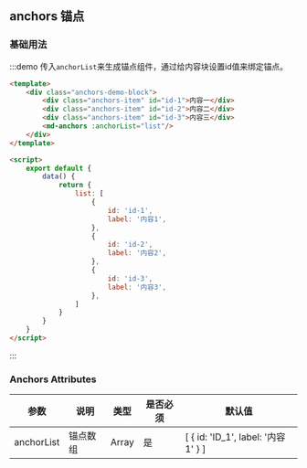 ## anchors 锚点


### 基础用法
:::demo 传入`anchorList`来生成锚点组件，通过给内容块设置id值来绑定锚点。

```html
<template>
    <div class="anchors-demo-block">
        <div class="anchors-item" id="id-1">内容一</div>
        <div class="anchors-item" id="id-2">内容二</div>
        <div class="anchors-item" id="id-3">内容三</div>
        <md-anchors :anchorList="list"/>
    </div>
</template>

<script>
    export default {
        data() {
            return {
                list: [
                    {
                        id: 'id-1',
                        label: '内容1',
                    },
                    {
                        id: 'id-2',
                        label: '内容2',
                    },
                    {
                        id: 'id-3',
                        label: '内容3',
                    },
                ]
            }
        }
    }
</script>
```
:::


### Anchors Attributes
| 参数 | 说明 | 类型 |是否必须| 默认值 |
|  ----  | ----  |---- | ---| ---- |
| anchorList | 锚点数组 | Array| 是 | [ { id: 'ID_1', label: '内容1' } ] |


